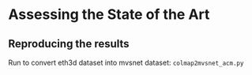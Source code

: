 # Assessing the State of the Art

## Reproducing the results

Run to convert eth3d dataset into mvsnet dataset: `colmap2mvsnet_acm.py`
